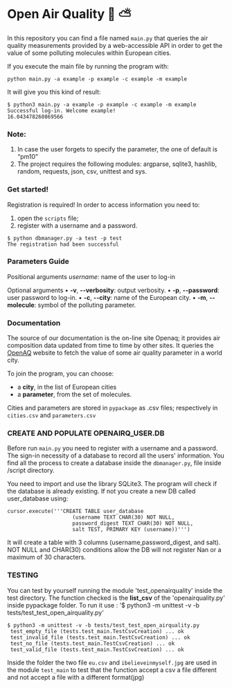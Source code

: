 # Open Air Quality :deciduous_tree: :partly_sunny:

In this repository you can find a file named ```main.py``` that queries the air quality measurements provided by a web-accessible API in order to get the value of some polluting molecules within European cities.

If you execute the main file by running the program with: 

```python main.py -a example -p example -c example -m example```

It will give you this kind of result:
	
```
$ python3 main.py -a example -p example -c example -m example
Successful log-in. Welcome example!
16.043478260869566
```

### Note: 
1.	In case the user forgets to specify the parameter, the one of default is “pm10”
2.	The project requires the following modules: argparse, sqlite3, hashlib, random, requests, json, csv, unittest and sys.


### Get started!
Registration is required!
In order to access information you need to: 
1. open the ```scripts``` file;
2. register with a username and a password.
```
$ python dbmanager.py -a test -p test  
The registration had been successful
```


### Parameters Guide
Positional arguments
*username*: name of the user to log-in

Optional arguments
•	**-v**, **--verbosity**: output verbosity.
•	**-p**, **--password**: user password to log-in.
•	**-c**, **--city**: name of the European city.
•	**-m**, **--molecule**: symbol of the polluting parameter. 

### Documentation
The source of our documentation is the on-line site Openaq; it provides air composition data updated from time to time by other sites. It queries the [OpenAQ](https://openaq.org) website to fetch the value of some air quality parameter in a world city. 

To join the program, you can choose:
- a **city**, in the list of European cities
- a **parameter**, from the set of molecules. 

Cities and parameters are stored in ```pypackage``` as .csv files; respectively in ```cities.csv``` and ```parameters.csv```

### CREATE AND POPULATE OPENAIRQ_USER.DB

Before run ```main.py``` you need to register with a username and a password.
The sign-in necessity of a database to record all the users' information.
You find all the process to create a database inside the ```dbmanager.py```, file inside /script directory.

You need to import and use the library SQLite3. The program will check if the database is already existing. If not you create a new DB called user_database using: 
```
cursor.execute('''CREATE TABLE user_database
                     (username TEXT CHAR(30) NOT NULL, 
                     password_digest TEXT CHAR(30) NOT NULL,
                     salt TEST, PRIMARY KEY (username))''')
```
 
It will create a table with 3 columns (username,password_digest, and salt). NOT NULL and CHAR(30) conditions allow the DB will not register Nan or a maximum of 30 characters.

### TESTING 

You can test by yourself running the module 'test_openairquality' inside the test directory. The function checked is the **list_csv** of the 'openairquality.py' inside pypackage folder.
To run it use : '$ python3 -m unittest -v -b tests/test_test_open_airquality.py'

```
$ python3 -m unittest -v -b tests/test_test_open_airquality.py
 test_empty_file (tests.test_main.TestCsvCreation) ... ok
 test_invalid_file (tests.test_main.TestCsvCreation) ... ok
 test_no_file (tests.test_main.TestCsvCreation) ... ok
 test_valid_file (tests.test_main.TestCsvCreation) ... ok
```


Inside the folder the two file ```eu.csv``` and ```ibelieveinmyself.jpg``` are used in the module ```test_main``` to test that the function accept a csv a file different and not accept a file with a different format(jpg)
